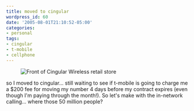 ```yaml
---
title: moved to cingular
wordpress_id: 60
date: '2005-08-01T21:10:52-05:00'
categories:
- personal
tags:
- cingular
- t-mobile
- cellphone
---
```


<aside class="aligncenter"><figure>
  <img src="cingular.jpg" alt="Front of Cingular Wireless retail store" />
</figure></aside>

so I moved to cingular... still waiting to see if t-mobile is going to charge me a $200 fee for moving my number 4 days
before my contract expires (even though I'm paying through the month!).  So let's make with the in-network calling...
where those 50 million people?
